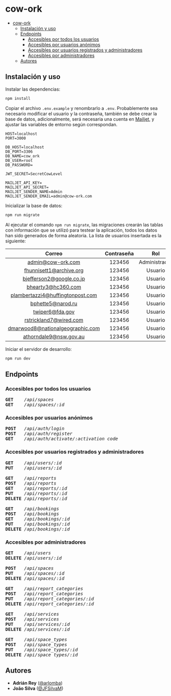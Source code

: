 # cow-ork

- [cow-ork](#cow-ork)
  - [Instalación y uso](#instalación-y-uso)
  - [Endpoints](#endpoints)
    - [Accesibles por todos los usuarios](#accesibles-por-todos-los-usuarios)
    - [Accesibles por usuarios anónimos](#accesibles-por-usuarios-anónimos)
    - [Accesibles por usuarios registrados y administradores](#accesibles-por-usuarios-registrados-y-administradores)
    - [Accesibles por administradores](#accesibles-por-administradores)
  - [Autores](#autores)

## Instalación y uso

Instalar las dependencias:

```bash
npm install
```

Copiar el archivo `.env.example` y renombrarlo a `.env`. Probablemente sea necesario modificar el usuario y la contraseña, también se debe crear la base de datos, adicionalmente, será necesaria una cuenta en [Mailjet](https://www.mailjet.com/), y ajustar las variables de entorno según correspondan.

```
HOST=localhost
PORT=3000

DB_HOST=localhost
DB_PORT=3306
DB_NAME=cow_ork
DB_USER=root
DB_PASSWORD=

JWT_SECRET=SecretCowLevel

MAILJET_API_KEY=
MAILJET_API_SECRET=
MAILJET_SENDER_NAME=Admin
MAILJET_SENDER_EMAIL=admin@cow-ork.com
```

Inicializar la base de datos:

```bash
npm run migrate
```

Al ejecutar el comando `npm run migrate`, las migraciones crearán las tablas con información que se utilizó para testear la aplicación, todos los datos han sido generados de forma aleatoria. La lista de usuarios insertada es la siguiente:

|              Correo              | Contraseña |      Rol      |
| :------------------------------: | :--------: | :-----------: |
|        admin@cow-ork.com         |   123456   | Administrador |
|     fhunnisett1@archive.org      |   123456   |    Usuario    |
|     bjefferson2@google.co.jp     |   123456   |    Usuario    |
|        bhearty3@hc360.com        |   123456   |    Usuario    |
| plambertazzi4@huffingtonpost.com |   123456   |    Usuario    |
|        bphette5@narod.ru         |   123456   |    Usuario    |
|         twiper6@fda.gov          |   123456   |    Usuario    |
|      rstrickland7@wired.com      |   123456   |    Usuario    |
| dmarwood8@nationalgeographic.com |   123456   |    Usuario    |
|      athorndale9@nsw.gov.au      |   123456   |    Usuario    |

Iniciar el servidor de desarrollo:

```bash
npm run dev
```

## Endpoints

### Accesibles por todos los usuarios

<pre>
<strong>GET</strong>    <em>/api/spaces</em>
<strong>GET</strong>    <em>/api/spaces/:id</em>
</pre>

### Accesibles por usuarios anónimos

<pre>
<strong>POST</strong>   <em>/api/auth/login</em>
<strong>POST</strong>   <em>/api/auth/register</em>
<strong>GET</strong>    <em>/api/auth/activate/:activation_code</em>
</pre>

### Accesibles por usuarios registrados y administradores

<pre>
<strong>GET</strong>    <em>/api/users/:id</em>
<strong>PUT</strong>    <em>/api/users/:id</em>

<strong>GET</strong>    <em>/api/reports</em>
<strong>POST</strong>   <em>/api/reports</em>
<strong>GET</strong>    <em>/api/reports/:id</em>
<strong>PUT</strong>    <em>/api/reports/:id</em>
<strong>DELETE</strong> <em>/api/reports/:id</em>

<strong>GET</strong>    <em>/api/bookings</em>
<strong>POST</strong>   <em>/api/bookings</em>
<strong>GET</strong>    <em>/api/bookings/:id</em>
<strong>PUT</strong>    <em>/api/bookings/:id</em>
<strong>DELETE</strong> <em>/api/bookings/:id</em>
</pre>

### Accesibles por administradores

<pre>
<strong>GET</strong>    <em>/api/users</em>
<strong>DELETE</strong> <em>/api/users/:id</em>

<strong>POST</strong>   <em>/api/spaces</em>
<strong>PUT</strong>    <em>/api/spaces/:id</em>
<strong>DELETE</strong> <em>/api/spaces/:id</em>

<strong>GET</strong>    <em>/api/report_categories</em>
<strong>POST</strong>   <em>/api/report_categories</em>
<strong>PUT</strong>    <em>/api/report_categories/:id</em>
<strong>DELETE</strong> <em>/api/report_categories/:id</em>

<strong>GET</strong>    <em>/api/services</em>
<strong>POST</strong>   <em>/api/services</em>
<strong>PUT</strong>    <em>/api/services/:id</em>
<strong>DELETE</strong> <em>/api/services/:id</em>

<strong>GET</strong>    <em>/api/space_types</em>
<strong>POST</strong>   <em>/api/space_types</em>
<strong>PUT</strong>    <em>/api/space_types/:id</em>
<strong>DELETE</strong> <em>/api/space_types/:id</em>
</pre>

## Autores

- **Adrián Rey** ([@arlomba](https://github.com/arlomba))
- **João Silva** ([@JFSilvaM](https://github.com/JFSilvaM))
